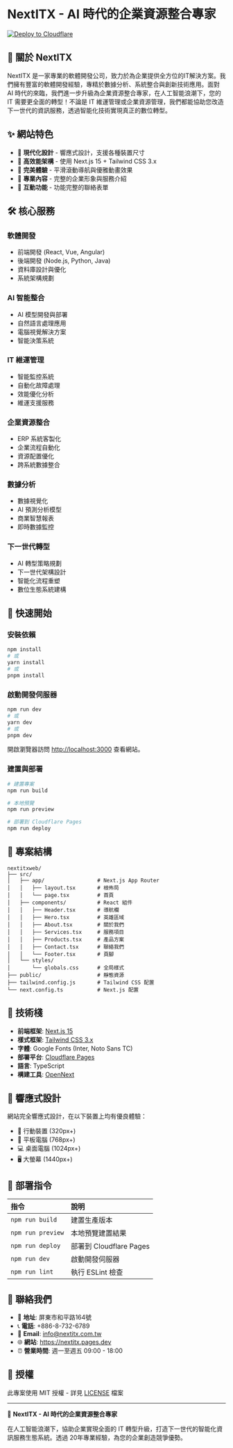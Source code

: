 # NextITX - AI 時代的企業資源整合專家

[![Deploy to Cloudflare](https://deploy.workers.cloudflare.com/button)](https://deploy.workers.cloudflare.com/?url=https://github.com/jack-tsai/nextitxweb)

## 🏢 關於 NextITX

NextITX 是一家專業的軟體開發公司，致力於為企業提供全方位的IT解決方案。我們擁有豐富的軟體開發經驗，專精於數據分析、系統整合與創新技術應用。面對 AI 時代的來臨，我們進一步升級為企業資源整合專家，在人工智能浪潮下，您的 IT 需要更全面的轉型！不論是 IT 維運管理或企業資源管理，我們都能協助您改造下一世代的資訊服務，透過智能化技術實現真正的數位轉型。

## ✨ 網站特色

- 🎨 **現代化設計** - 響應式設計，支援各種裝置尺寸
- 🚀 **高效能架構** - 使用 Next.js 15 + Tailwind CSS 3.x
- 📱 **完美體驗** - 平滑滾動導航與優雅動畫效果
- 💼 **專業內容** - 完整的企業形象與服務介紹
- 📧 **互動功能** - 功能完整的聯絡表單

## 🛠️ 核心服務

### 軟體開發
- 前端開發 (React, Vue, Angular)
- 後端開發 (Node.js, Python, Java)
- 資料庫設計與優化
- 系統架構規劃

### AI 智能整合
- AI 模型開發與部署
- 自然語言處理應用
- 電腦視覺解決方案
- 智能決策系統

### IT 維運管理
- 智能監控系統
- 自動化故障處理
- 效能優化分析
- 維運支援服務

### 企業資源整合
- ERP 系統客製化
- 企業流程自動化
- 資源配置優化
- 跨系統數據整合

### 數據分析
- 數據視覺化
- AI 預測分析模型
- 商業智慧報表
- 即時數據監控

### 下一世代轉型
- AI 轉型策略規劃
- 下一世代架構設計
- 智能化流程重塑
- 數位生態系統建構

## 🚀 快速開始

### 安裝依賴

```bash
npm install
# 或
yarn install
# 或
pnpm install
```

### 啟動開發伺服器

```bash
npm run dev
# 或
yarn dev
# 或
pnpm dev
```

開啟瀏覽器訪問 [http://localhost:3000](http://localhost:3000) 查看網站。

### 建置與部署

```bash
# 建置專案
npm run build

# 本地預覽
npm run preview

# 部署到 Cloudflare Pages
npm run deploy
```

## 📁 專案結構

```
nextitxweb/
├── src/
│   ├── app/                 # Next.js App Router
│   │   ├── layout.tsx       # 根佈局
│   │   └── page.tsx         # 首頁
│   ├── components/          # React 組件
│   │   ├── Header.tsx       # 導航欄
│   │   ├── Hero.tsx         # 英雄區域
│   │   ├── About.tsx        # 關於我們
│   │   ├── Services.tsx     # 服務項目
│   │   ├── Products.tsx     # 產品方案
│   │   ├── Contact.tsx      # 聯絡我們
│   │   └── Footer.tsx       # 頁腳
│   └── styles/
│       └── globals.css      # 全局樣式
├── public/                  # 靜態資源
├── tailwind.config.js       # Tailwind CSS 配置
└── next.config.ts           # Next.js 配置
```

## 🎯 技術棧

- **前端框架**: [Next.js 15](https://nextjs.org/)
- **樣式框架**: [Tailwind CSS 3.x](https://tailwindcss.com/)
- **字體**: Google Fonts (Inter, Noto Sans TC)
- **部署平台**: [Cloudflare Pages](https://pages.cloudflare.com/)
- **語言**: TypeScript
- **構建工具**: [OpenNext](https://opennext.js.org/)

## 📱 響應式設計

網站完全響應式設計，在以下裝置上均有優良體驗：
- 📱 行動裝置 (320px+)
- 📱 平板電腦 (768px+)
- 💻 桌面電腦 (1024px+)
- 🖥️ 大螢幕 (1440px+)

## 🚀 部署指令

| 指令                              | 說明                                    |
| :-------------------------------- | :-------------------------------------- |
| `npm run build`                   | 建置生產版本                            |
| `npm run preview`                 | 本地預覽建置結果                        |
| `npm run deploy`                  | 部署到 Cloudflare Pages                |
| `npm run dev`                     | 啟動開發伺服器                          |
| `npm run lint`                    | 執行 ESLint 檢查                        |

## 🤝 聯絡我們

- 📍 **地址**: 屏東市和平路164號
- 📞 **電話**: +886-8-732-6789
- 📧 **Email**: info@nextitx.com.tw
- 🌐 **網站**: https://nextitx.pages.dev
- ⏰ **營業時間**: 週一至週五 09:00 - 18:00

## 📄 授權

此專案使用 MIT 授權 - 詳見 [LICENSE](LICENSE) 檔案

---

🚀 **NextITX - AI 時代的企業資源整合專家**

在人工智能浪潮下，協助企業實現全面的 IT 轉型升級，打造下一世代的智能化資訊服務生態系統。透過 20年專業經驗，為您的企業創造競爭優勢。
